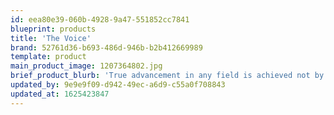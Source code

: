 ```yaml
---
id: eea80e39-060b-4928-9a47-551852cc7841
blueprint: products
title: 'The Voice'
brand: 52761d36-b693-486d-946b-b2b412669989
template: product
main_product_image: 1207364802.jpg
brief_product_blurb: 'True advancement in any field is achieved not by adding complexity, but by achieving elegance and simplicity in the design itself. And this is done through competent engineering in combination with true creativity. Only then does the end result begin to approach the ideal. And that is why our products are so unique, and so uniquely and astonishingly musical.'
updated_by: 9e9e9f09-d942-49ec-a6d9-c55a0f708843
updated_at: 1625423847
---
```

